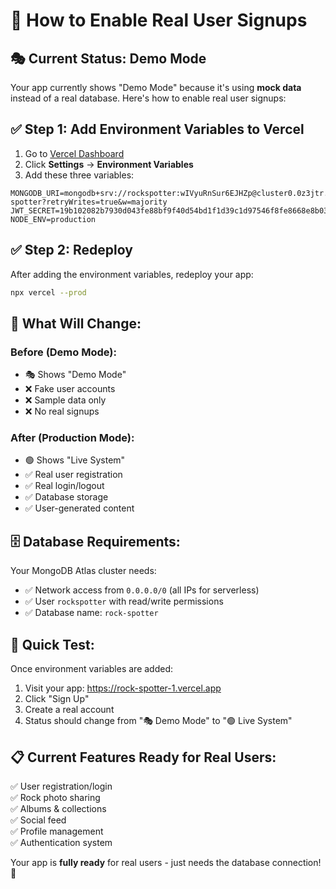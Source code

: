# 🚀 How to Enable Real User Signups

## 🎭 Current Status: Demo Mode

Your app currently shows "Demo Mode" because it's using **mock data** instead of a real database. Here's how to enable real user signups:

## ✅ **Step 1: Add Environment Variables to Vercel**

1. Go to [Vercel Dashboard](https://vercel.com/jmenicholes-projects/rock-spotter-1)
2. Click **Settings** → **Environment Variables**
3. Add these three variables:

```env
MONGODB_URI=mongodb+srv://rockspotter:wIVyuRnSur6EJHZp@cluster0.0z3jtr.mongodb.net/rock-spotter?retryWrites=true&w=majority
JWT_SECRET=19b102082b7930d043fe88bf9f40d54bd1f1d39c1d97546f8fe8668e8b03a456fba60e2031307253b7cb3bd22803667b85fd9df023484b58187be15725daa4b7
NODE_ENV=production
```

## ✅ **Step 2: Redeploy**

After adding the environment variables, redeploy your app:
```bash
npx vercel --prod
```

## 🔄 **What Will Change:**

### **Before (Demo Mode):**
- 🎭 Shows "Demo Mode" 
- ❌ Fake user accounts
- ❌ Sample data only
- ❌ No real signups

### **After (Production Mode):**
- 🟢 Shows "Live System"
- ✅ Real user registration
- ✅ Real login/logout
- ✅ Database storage
- ✅ User-generated content

## 🗄️ **Database Requirements:**

Your MongoDB Atlas cluster needs:
- ✅ Network access from `0.0.0.0/0` (all IPs for serverless)
- ✅ User `rockspotter` with read/write permissions
- ✅ Database name: `rock-spotter`

## 🎯 **Quick Test:**

Once environment variables are added:
1. Visit your app: https://rock-spotter-1.vercel.app
2. Click "Sign Up"
3. Create a real account
4. Status should change from "🎭 Demo Mode" to "🟢 Live System"

## 📋 **Current Features Ready for Real Users:**

✅ User registration/login  
✅ Rock photo sharing  
✅ Albums & collections  
✅ Social feed  
✅ Profile management  
✅ Authentication system  

Your app is **fully ready** for real users - just needs the database connection! 🚀